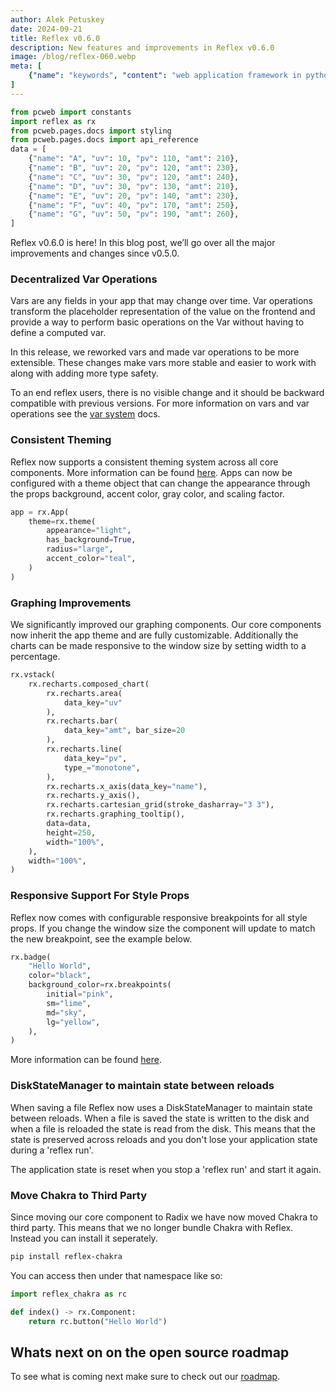 ```yaml
---
author: Alek Petuskey
date: 2024-09-21
title: Reflex v0.6.0
description: New features and improvements in Reflex v0.6.0
image: /blog/reflex-060.webp
meta: [
    {"name": "keywords", "content": "web application framework in python, python gui library, python web framework, reflex python"},
]
---
```


```python exec
from pcweb import constants
import reflex as rx
from pcweb.pages.docs import styling
from pcweb.pages.docs import api_reference
data = [
    {"name": "A", "uv": 10, "pv": 110, "amt": 210},
    {"name": "B", "uv": 20, "pv": 120, "amt": 230},
    {"name": "C", "uv": 30, "pv": 120, "amt": 240},
    {"name": "D", "uv": 30, "pv": 130, "amt": 210},
    {"name": "E", "uv": 20, "pv": 140, "amt": 230},
    {"name": "F", "uv": 40, "pv": 170, "amt": 250},
    {"name": "G", "uv": 50, "pv": 190, "amt": 260},
]
```

Reflex v0.6.0 is here! In this blog post, we’ll go over all the major improvements and changes since v0.5.0.

### Decentralized Var Operations

Vars are any fields in your app that may change over time. Var operations transform the placeholder representation of the value on the frontend and provide a way to perform basic operations on the Var without having to define a computed var.

In this release, we reworked vars and made var operations to be more extensible. These changes make vars more stable and easier to work with along with adding more type safety.

To an end reflex users, there is no visible change and it should be backward compatible with previous versions. For more information on vars and var operations see the [var system](api_reference.var_system.path) docs.

### Consistent Theming

Reflex now supports a consistent theming system across all core components. More information can be found [here]({styling.theming.path}). Apps can now be configured with a theme object that can change the appearance through the props background, accent color, gray color, and scaling factor.


```python
app = rx.App(
    theme=rx.theme(
        appearance="light",
        has_background=True,
        radius="large",
        accent_color="teal",
    )
)
```

### Graphing Improvements

We significantly improved our graphing components. Our core components now inherit the app theme and are fully customizable.  Additionally the charts can be made responsive to the window size by setting width to a percentage.


```python demo
rx.vstack(
    rx.recharts.composed_chart(
        rx.recharts.area(
            data_key="uv"
        ),
        rx.recharts.bar(
            data_key="amt", bar_size=20
        ),
        rx.recharts.line(
            data_key="pv",
            type_="monotone",
        ),
        rx.recharts.x_axis(data_key="name"),
        rx.recharts.y_axis(),
        rx.recharts.cartesian_grid(stroke_dasharray="3 3"),
        rx.recharts.graphing_tooltip(),
        data=data,
        height=250,
        width="100%",
    ),
    width="100%",
)
```


### Responsive Support For Style Props

Reflex now comes with configurable responsive breakpoints for all style props. If you change the window size the component will update to match the new breakpoint, see the example below.

```python demo
rx.badge(
    "Hello World",
    color="black",
    background_color=rx.breakpoints(
        initial="pink",
        sm="lime",
        md="sky",
        lg="yellow",
    ),
)
```

More information can be found [here]({styling.responsive.path}).

### DiskStateManager to maintain state between reloads

When saving a file Reflex now uses a DiskStateManager to maintain state between reloads. When a file is saved the state is written to the disk and when a file is reloaded the state is read from the disk. This means that the state is preserved across reloads and you don't lose your application state during a 'reflex run'.

The application state is reset when you stop a 'reflex run' and start it again.

### Move Chakra to Third Party

Since moving our core component to Radix we have now moved Chakra to third party. This means that we no longer bundle Chakra with Reflex. Instead you can install it seperately.

```bash
pip install reflex-chakra
```

You can access then under that namespace like so:

```python
import reflex_chakra as rc

def index() -> rx.Component:
    return rc.button("Hello World")
```

## Whats next on on the open source roadmap

To see what is coming next make sure to check out our [roadmap](https://github.com/reflex-dev/reflex/issues/2727).